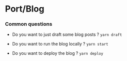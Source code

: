 # Port/Blog

### Common questions

- Do you want to just draft some blog posts ? `yarn draft`

- Do you want to run the blog locally ? `yarn start`

- Do you want to deploy the blog ? `yarn deploy`
